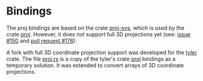# Bindings

The proj bindings are based on the crate [proj-sys](https://github.com/georust/proj/tree/main/proj-sys), which is used by the crate [proj](https://github.com/georust/proj).
However, it does not support full 3D projections yet (see: [issue #150](https://github.com/georust/proj/issues/150) and [pull request #176](https://github.com/georust/proj/pull/176)).

A fork with full 3D coordinate projection support was developed for the [tyler](https://github.com/3DGI/tyler) crate.
The file [proj.rs](proj.rs) is a copy of the tyler's crate [proj](https://github.com/3DGI/tyler/blob/master/src/proj.rs) bindings as a temporary solution.
It was extended to convert arrays of 3D coordinate projections.
